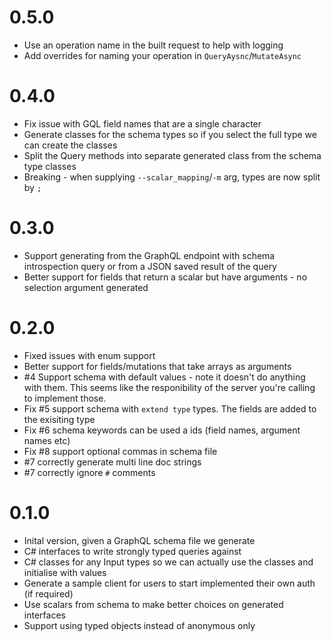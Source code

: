 # 0.5.0
- Use an operation name in the built request to help with logging
- Add overrides for naming your operation in `QueryAysnc`/`MutateAsync`

# 0.4.0
- Fix issue with GQL field names that are a single character
- Generate classes for the schema types so if you select the full type we can create the classes
- Split the Query methods into separate generated class from the schema type classes
- Breaking - when supplying `--scalar_mapping`/`-m` arg, types are now split by `;`

# 0.3.0
- Support generating from the GraphQL endpoint with schema introspection query or from a JSON saved result of the query
- Better support for fields that return a scalar but have arguments - no selection argument generated

# 0.2.0
- Fixed issues with enum support
- Better support for fields/mutations that take arrays as arguments
- #4 Support schema with default values - note it doesn't do anything with them. This seems like the responibility of the server you're calling to implement those.
- Fix #5 support schema with `extend type` types. The fields are added to the exisiting type
- Fix #6 schema keywords can be used a ids (field names, argument names etc)
- Fix #8 support optional commas in schema file
- #7 correctly generate multi line doc strings
- #7 correctly ignore `#` comments

# 0.1.0
- Inital version, given a GraphQL schema file we generate
- C# interfaces to write strongly typed queries against
- C# classes for any Input types so we can actually use the classes and initialise with values
- Generate a sample client for users to start implemented their own auth (if required)
- Use scalars from schema to make better choices on generated interfaces
- Support using typed objects instead of anonymous only